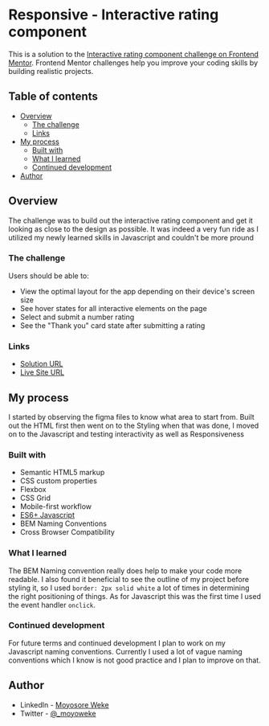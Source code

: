 # Responsive - Interactive rating component 

This is a solution to the [Interactive rating component challenge on Frontend Mentor](https://www.frontendmentor.io/challenges/interactive-rating-component-koxpeBUmI). Frontend Mentor challenges help you improve your coding skills by building realistic projects. 

## Table of contents

- [Overview](#overview)
  - [The challenge](#the-challenge)
  - [Links](#links)
- [My process](#my-process)
  - [Built with](#built-with)
  - [What I learned](#what-i-learned)
  - [Continued development](#continued-development)
- [Author](#author)



## Overview
The challenge was to build out the interactive rating component and get it looking as close to the design as possible. It was indeed a very fun ride as I utilized my newly learned skills in Javascript and couldn't be more pround

### The challenge

Users should be able to:

- View the optimal layout for the app depending on their device's screen size
- See hover states for all interactive elements on the page
- Select and submit a number rating
- See the "Thank you" card state after submitting a rating

### Links

- [Solution URL](https://github.com/Moyo-tech/Interactive-rating-project/blob/main/README-template.md)
- [Live Site URL](https://effervescent-churros-4169b2.netlify.app/)

## My process
I started by observing the figma files to know what area to start from. Built out the HTML first then went on to the Styling when that was done, I moved on to the Javascript and testing interactivity as well as Responsiveness

### Built with

- Semantic HTML5 markup
- CSS custom properties
- Flexbox
- CSS Grid
- Mobile-first workflow
- [ES6+ Javascript](https://www.javascript.com/)
- BEM Naming Conventions
- Cross Browser Compatibility


### What I learned

The BEM Naming convention really does help to make your code more readable. I also found it beneficial to see the outline of my project before styling it, so I used ``` border: 2px solid white ``` a lot of times in determining the right positioning of things. As for Javascript this was the first time I used the event handler `onclick`.

### Continued development
 
For future terms and continued development I plan to work on my Javascript naming conventions. Currently I used a lot of vague naming conventions which I know is not good practice and I plan to improve on that.

## Author

- LinkedIn - [Moyosore Weke](https://www.linkedin.com/in/moyosore-weke-4707441b3/)
- Twitter - [@_moyoweke](https://twitter.com/_moyoweke)
